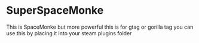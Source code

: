 # SuperSpaceMonke
This is SpaceMonke but more powerful this is for gtag or gorilla tag 
you can use this by placing it into your steam plugins folder
